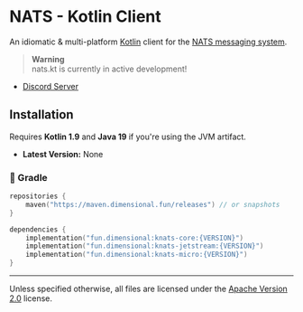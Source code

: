 # NATS - Kotlin Client

An idiomatic & multi-platform [Kotlin](http://java.com) client for the [NATS messaging system](https://nats.io).

> **Warning**  
> nats.kt is currently in active development!

- [Discord Server](https://discord.gg/8R4d8RydT4)

## Installation

Requires **Kotlin 1.9** and **Java 19** if you're using the JVM artifact.

- **Latest Version:** None

### 🐘 Gradle

```kotlin
repositories {
    maven("https://maven.dimensional.fun/releases") // or snapshots
}

dependencies {
    implementation("fun.dimensional:knats-core:{VERSION}")
    implementation("fun.dimensional:knats-jetstream:{VERSION}")
    implementation("fun.dimensional:knats-micro:{VERSION}")
}
```



---

Unless specified otherwise, all files are licensed under the [Apache Version 2.0](/LICENSE) license.
